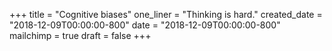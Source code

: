 +++
title = "Cognitive biases"
one_liner = "Thinking is hard."
created_date = "2018-12-09T00:00:00-800"
date = "2018-12-09T00:00:00-800"
mailchimp = true
draft = false
+++